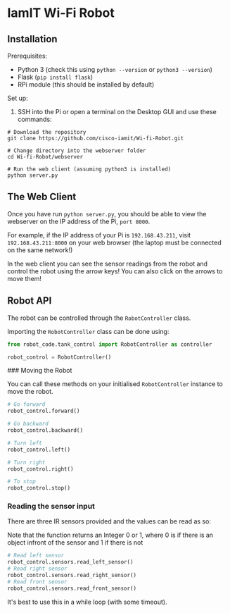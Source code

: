 # IamIT Wi-Fi Robot

## Installation

Prerequisites:
- Python 3 (check this using `python --version` or `python3 --version`)
- Flask (`pip install flask`)
- RPi module (this should be installed by default)

Set up:
1) SSH into the Pi or open a terminal on the Desktop GUI and use these commands:
```shell
# Download the repository
git clone https://github.com/cisco-iamit/Wi-fi-Robot.git

# Change directory into the webserver folder
cd Wi-fi-Robot/webserver

# Run the web client (assuming python3 is installed)
python server.py
```

## The Web Client

Once you have run `python server.py`, you should be able to view
the webserver on the IP address of the Pi, `port 8000`.

For example, if the IP address of your Pi is `192.168.43.211`, visit `192.168.43.211:8000` on your web browser (the laptop must be connected on the same network!)

In the web client you can see the sensor readings from the robot and control the robot using the arrow keys! You can also click on the arrows to move them!

## Robot API

The robot can be controlled through the `RobotController` class.

Importing the `RobotController` class can be done using:
```python
from robot_code.tank_control import RobotController as controller

robot_control = RobotController()
```

### Moving the Robot

You can call these methods on your initialised `RobotController` instance to move the robot.

```python
# Go forward
robot_control.forward()

# Go backward
robot_control.backward()

# Turn left
robot_control.left()

# Turn right
robot_control.right()

# To stop
robot_control.stop()
```

### Reading the sensor input

There are three IR sensors provided and the values can be read as so:

Note that the function returns an Integer 0 or 1, where 0 is if there is an object infront of the sensor and 1 if there is not

```python
# Read left sensor
robot_control.sensors.read_left_sensor()
# Read right sensor
robot_control.sensors.read_right_sensor()
# Read front sensor
robot_control.sensors.read_front_sensor()
```

It's best to use this in a while loop (with some timeout).
